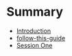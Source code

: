 # Summary

* [Introduction](README.md)
* [follow-this-guide](gitbooksintro.md)
* [Session One](nltk-session-1-beginnermd.md)


